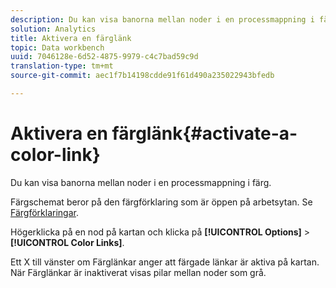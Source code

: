 ```yaml
---
description: Du kan visa banorna mellan noder i en processmappning i färg.
solution: Analytics
title: Aktivera en färglänk
topic: Data workbench
uuid: 7046128e-6d52-4875-9979-c4c7bad59c9d
translation-type: tm+mt
source-git-commit: aec1f7b14198cdde91f61d490a235022943bfedb

---
```



# Aktivera en färglänk{#activate-a-color-link}

Du kan visa banorna mellan noder i en processmappning i färg.

Färgschemat beror på den färgförklaring som är öppen på arbetsytan. Se [Färgförklaringar](../../../../home/c-get-started/c-analysis-vis/c-legends/c-color-leg.md#concept-f84d51dc0d6547f981d0642fc2d01358).

Högerklicka på en nod på kartan och klicka på **[!UICONTROL Options]** > **[!UICONTROL Color Links]**.

Ett X till vänster om Färglänkar anger att färgade länkar är aktiva på kartan. När Färglänkar är inaktiverat visas pilar mellan noder som grå.
